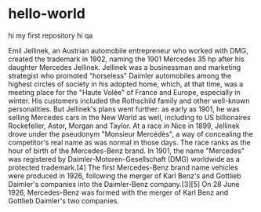 # hello-world
hi my first repository
hi qa

Emil Jellinek, an Austrian automobile entrepreneur who worked with DMG, created the trademark in 1902, naming the 1901 Mercedes 35 hp after his daughter Mercedes Jellinek. Jellinek was a businessman and marketing strategist who promoted "horseless" Daimler automobiles among the highest circles of society in his adopted home, which, at that time, was a meeting place for the "Haute Volée" of France and Europe, especially in winter. His customers included the Rothschild family and other well-known personalities. But Jellinek's plans went further: as early as 1901, he was selling Mercedes cars in the New World as well, including to US billionaires Rockefeller, Astor, Morgan and Taylor. At a race in Nice in 1899, Jellinek drove under the pseudonym "Monsieur Mercédès", a way of concealing the competitor's real name as was normal in those days. The race ranks as the hour of birth of the Mercedes-Benz brand. In 1901, the name "Mercedes" was registered by Daimler-Motoren-Gesellschaft (DMG) worldwide as a protected trademark.[4] The first Mercedes-Benz brand name vehicles were produced in 1926, following the merger of Karl Benz's and Gottlieb Daimler's companies into the Daimler-Benz company.[3][5] On 28 June 1926, Mercedes-Benz was formed with the merger of Karl Benz and Gottlieb Daimler's two companies.

